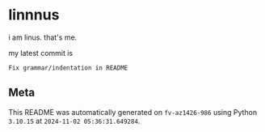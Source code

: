 # linnnus

i am linus. that's me.

my latest commit is

```
Fix grammar/indentation in README
```

## Meta

This README was automatically generated on `fv-az1426-986` using Python
`3.10.15` at `2024-11-02 05:36:31.649284`.
